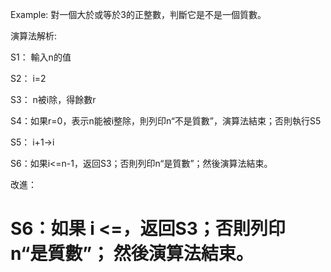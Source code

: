 
Example: 對一個大於或等於3的正整數，判斷它是不是一個質數。


演算法解析:


S1： 輸入n的值

S2： i=2

S3： n被i除，得餘數r

S4：如果r=0，表示n能被i整除，則列印n“不是質數”，演算法結束；否則執行S5

S5： i+1→i

S6：如果i<=n-1，返回S3；否則列印n“是質數”；然後演算法結束。




改進：

S6：如果 i <=，返回S3；否則列印 n“是質數”； 然後演算法結束。
===========================================